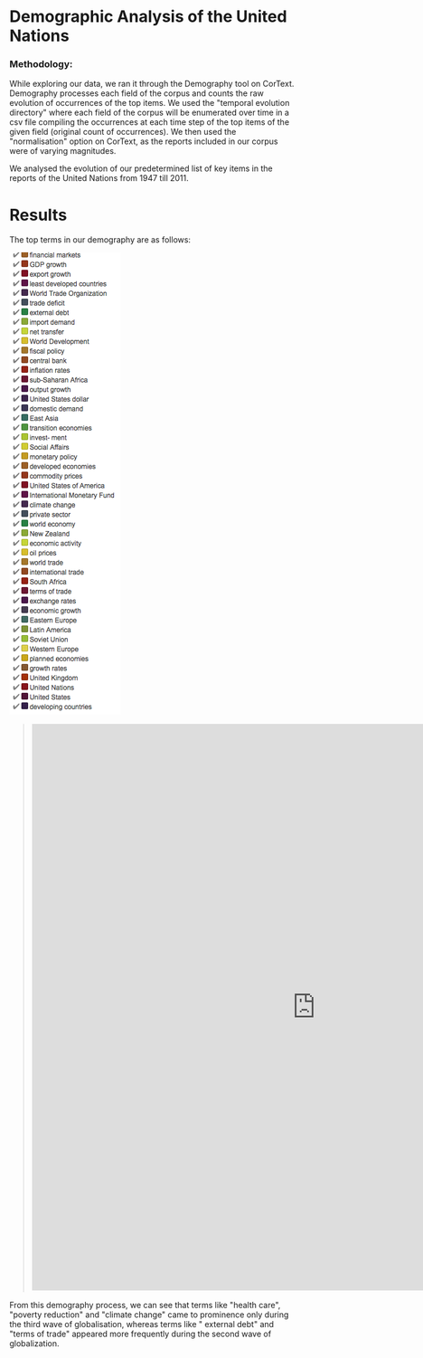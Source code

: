 # Demographic Analysis of the United Nations 


### Methodology: 

While exploring our data, we ran it through the Demography tool on CorText. Demography processes each field of the corpus and counts the raw evolution of occurrences of the top items. We used the "temporal evolution directory" where each field of the corpus will be enumerated over time in a csv file compiling the occurrences at each time step of the top items of the given field (original count of occurrences). We then used the "normalisation" option on CorText, as the reports included in our corpus were of varying magnitudes. 

We analysed the evolution of our predetermined list of  key items in the reports of the United Nations from 1947 till 2011. 

# Results
The top terms in our demography are as follows:

![af](https://github.com/damarisbangean/paradigmsofglobalization/blob/master/Screen%20Shot%202017-12-13%20at%2010.39.02%20AM.png)

> <iframe src="https://documents.cortext.net/5223/522321aa94c4cbdbe290d3a5a67b6bc9/53374/temporal%20evolution/basic_statistics_Terms_90ISIpubdate.html" frameborder="0" style="overflow:hidden;border:1px solid #DDDDDD;" width="1000" height="1000" allowfullscreen></iframe>

From this demography process, we can see that terms like "health care", "poverty reduction" and "climate change" came to prominence only during the third wave of globalisation, whereas terms like " external debt" and "terms of trade" appeared more frequently during the second wave of globalization. 
